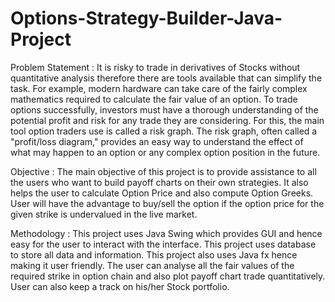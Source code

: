 # Options-Strategy-Builder-Java-Project

Problem Statement :
It is risky to trade in derivatives of Stocks without quantitative analysis therefore there are
tools available that can simplify the task. For example, modern hardware can take care of
the fairly complex mathematics required to calculate the fair value of an option. To trade
options successfully, investors must have a thorough understanding of the potential profit
and risk for any trade they are considering. For this, the main tool option traders use is
called a risk graph. The risk graph, often called a "profit/loss diagram," provides an easy
way to understand the effect of what may happen to an option or any complex option
position in the future.


Objective :
The main objective of this project is to provide assistance to all the users who want to
build payoff charts on their own strategies. It also helps the user to calculate Option Price and
also compute Option Greeks. User will have the advantage to buy/sell the option if the option
price for the given strike is undervalued in the live market.

Methodology :
This project uses Java Swing which provides GUI and hence easy for the user to interact
with the interface. This project uses database to store all data and information. This project
also uses Java fx hence making it user friendly. The user can analyse all the fair values of the
required strike in option chain and also plot payoff chart trade quantitatively. User can also
keep a track on his/her Stock portfolio.
